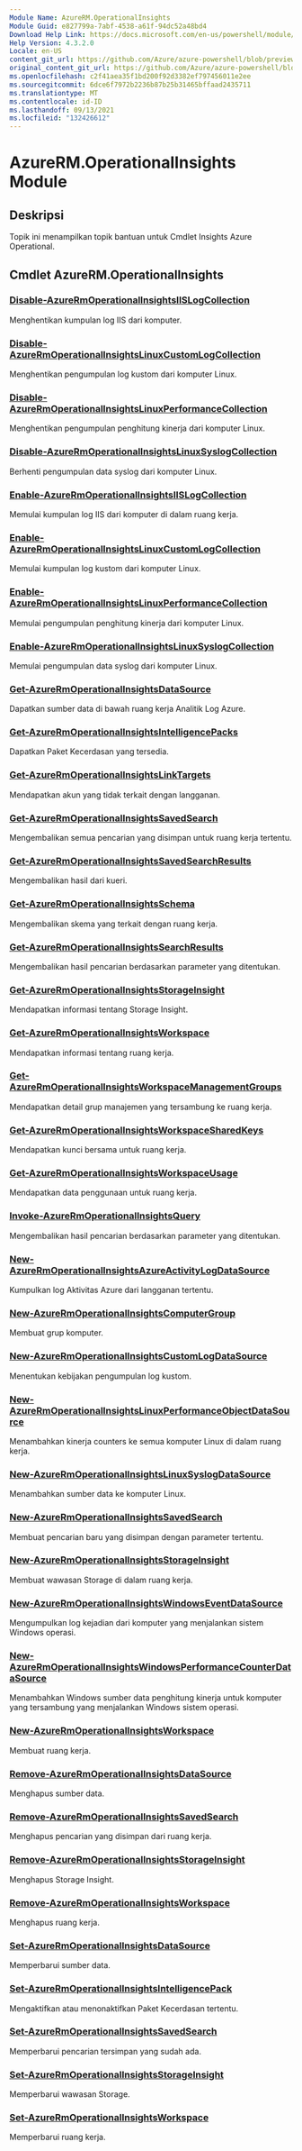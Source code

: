 ```yaml
---
Module Name: AzureRM.OperationalInsights
Module Guid: e827799a-7abf-4538-a61f-94dc52a48bd4
Download Help Link: https://docs.microsoft.com/en-us/powershell/module/azurerm.operationalinsights
Help Version: 4.3.2.0
Locale: en-US
content_git_url: https://github.com/Azure/azure-powershell/blob/preview/src/ResourceManager/OperationalInsights/Commands.OperationalInsights/help/AzureRM.OperationalInsights.md
original_content_git_url: https://github.com/Azure/azure-powershell/blob/preview/src/ResourceManager/OperationalInsights/Commands.OperationalInsights/help/AzureRM.OperationalInsights.md
ms.openlocfilehash: c2f41aea35f1bd200f92d3382ef797456011e2ee
ms.sourcegitcommit: 6dce6f7972b2236b87b25b31465bffaad2435711
ms.translationtype: MT
ms.contentlocale: id-ID
ms.lasthandoff: 09/13/2021
ms.locfileid: "132426612"
---
```

# AzureRM.OperationalInsights Module
## Deskripsi
Topik ini menampilkan topik bantuan untuk Cmdlet Insights Azure Operational.

## Cmdlet AzureRM.OperationalInsights
### [Disable-AzureRmOperationalInsightsIISLogCollection](Disable-AzureRmOperationalInsightsIISLogCollection.md)
Menghentikan kumpulan log IIS dari komputer.

### [Disable-AzureRmOperationalInsightsLinuxCustomLogCollection](Disable-AzureRmOperationalInsightsLinuxCustomLogCollection.md)
Menghentikan pengumpulan log kustom dari komputer Linux.

### [Disable-AzureRmOperationalInsightsLinuxPerformanceCollection](Disable-AzureRmOperationalInsightsLinuxPerformanceCollection.md)
Menghentikan pengumpulan penghitung kinerja dari komputer Linux.

### [Disable-AzureRmOperationalInsightsLinuxSyslogCollection](Disable-AzureRmOperationalInsightsLinuxSyslogCollection.md)
Berhenti pengumpulan data syslog dari komputer Linux.

### [Enable-AzureRmOperationalInsightsIISLogCollection](Enable-AzureRmOperationalInsightsIISLogCollection.md)
Memulai kumpulan log IIS dari komputer di dalam ruang kerja.

### [Enable-AzureRmOperationalInsightsLinuxCustomLogCollection](Enable-AzureRmOperationalInsightsLinuxCustomLogCollection.md)
Memulai kumpulan log kustom dari komputer Linux.

### [Enable-AzureRmOperationalInsightsLinuxPerformanceCollection](Enable-AzureRmOperationalInsightsLinuxPerformanceCollection.md)
Memulai pengumpulan penghitung kinerja dari komputer Linux.

### [Enable-AzureRmOperationalInsightsLinuxSyslogCollection](Enable-AzureRmOperationalInsightsLinuxSyslogCollection.md)
Memulai pengumpulan data syslog dari komputer Linux.

### [Get-AzureRmOperationalInsightsDataSource](Get-AzureRmOperationalInsightsDataSource.md)
Dapatkan sumber data di bawah ruang kerja Analitik Log Azure.

### [Get-AzureRmOperationalInsightsIntelligencePacks](Get-AzureRmOperationalInsightsIntelligencePacks.md)
Dapatkan Paket Kecerdasan yang tersedia.

### [Get-AzureRmOperationalInsightsLinkTargets](Get-AzureRmOperationalInsightsLinkTargets.md)
Mendapatkan akun yang tidak terkait dengan langganan.

### [Get-AzureRmOperationalInsightsSavedSearch](Get-AzureRmOperationalInsightsSavedSearch.md)
Mengembalikan semua pencarian yang disimpan untuk ruang kerja tertentu.

### [Get-AzureRmOperationalInsightsSavedSearchResults](Get-AzureRmOperationalInsightsSavedSearchResults.md)
Mengembalikan hasil dari kueri.

### [Get-AzureRmOperationalInsightsSchema](Get-AzureRmOperationalInsightsSchema.md)
Mengembalikan skema yang terkait dengan ruang kerja.

### [Get-AzureRmOperationalInsightsSearchResults](Get-AzureRmOperationalInsightsSearchResults.md)
Mengembalikan hasil pencarian berdasarkan parameter yang ditentukan.

### [Get-AzureRmOperationalInsightsStorageInsight](Get-AzureRmOperationalInsightsStorageInsight.md)
Mendapatkan informasi tentang Storage Insight.

### [Get-AzureRmOperationalInsightsWorkspace](Get-AzureRmOperationalInsightsWorkspace.md)
Mendapatkan informasi tentang ruang kerja.

### [Get-AzureRmOperationalInsightsWorkspaceManagementGroups](Get-AzureRmOperationalInsightsWorkspaceManagementGroups.md)
Mendapatkan detail grup manajemen yang tersambung ke ruang kerja.

### [Get-AzureRmOperationalInsightsWorkspaceSharedKeys](Get-AzureRmOperationalInsightsWorkspaceSharedKeys.md)
Mendapatkan kunci bersama untuk ruang kerja.

### [Get-AzureRmOperationalInsightsWorkspaceUsage](Get-AzureRmOperationalInsightsWorkspaceUsage.md)
Mendapatkan data penggunaan untuk ruang kerja.

### [Invoke-AzureRmOperationalInsightsQuery](Invoke-AzureRmOperationalInsightsQuery.md)
Mengembalikan hasil pencarian berdasarkan parameter yang ditentukan.

### [New-AzureRmOperationalInsightsAzureActivityLogDataSource](New-AzureRmOperationalInsightsAzureActivityLogDataSource.md)
Kumpulkan log Aktivitas Azure dari langganan tertentu.

### [New-AzureRmOperationalInsightsComputerGroup](New-AzureRmOperationalInsightsComputerGroup.md)
Membuat grup komputer.

### [New-AzureRmOperationalInsightsCustomLogDataSource](New-AzureRmOperationalInsightsCustomLogDataSource.md)
Menentukan kebijakan pengumpulan log kustom.

### [New-AzureRmOperationalInsightsLinuxPerformanceObjectDataSource](New-AzureRmOperationalInsightsLinuxPerformanceObjectDataSource.md)
Menambahkan kinerja counters ke semua komputer Linux di dalam ruang kerja.

### [New-AzureRmOperationalInsightsLinuxSyslogDataSource](New-AzureRmOperationalInsightsLinuxSyslogDataSource.md)
Menambahkan sumber data ke komputer Linux.

### [New-AzureRmOperationalInsightsSavedSearch](New-AzureRmOperationalInsightsSavedSearch.md)
Membuat pencarian baru yang disimpan dengan parameter tertentu.

### [New-AzureRmOperationalInsightsStorageInsight](New-AzureRmOperationalInsightsStorageInsight.md)
Membuat wawasan Storage di dalam ruang kerja.

### [New-AzureRmOperationalInsightsWindowsEventDataSource](New-AzureRmOperationalInsightsWindowsEventDataSource.md)
Mengumpulkan log kejadian dari komputer yang menjalankan sistem Windows operasi.

### [New-AzureRmOperationalInsightsWindowsPerformanceCounterDataSource](New-AzureRmOperationalInsightsWindowsPerformanceCounterDataSource.md)
Menambahkan Windows sumber data penghitung kinerja untuk komputer yang tersambung yang menjalankan Windows sistem operasi.

### [New-AzureRmOperationalInsightsWorkspace](New-AzureRmOperationalInsightsWorkspace.md)
Membuat ruang kerja.

### [Remove-AzureRmOperationalInsightsDataSource](Remove-AzureRmOperationalInsightsDataSource.md)
Menghapus sumber data.

### [Remove-AzureRmOperationalInsightsSavedSearch](Remove-AzureRmOperationalInsightsSavedSearch.md)
Menghapus pencarian yang disimpan dari ruang kerja.

### [Remove-AzureRmOperationalInsightsStorageInsight](Remove-AzureRmOperationalInsightsStorageInsight.md)
Menghapus Storage Insight.

### [Remove-AzureRmOperationalInsightsWorkspace](Remove-AzureRmOperationalInsightsWorkspace.md)
Menghapus ruang kerja.

### [Set-AzureRmOperationalInsightsDataSource](Set-AzureRmOperationalInsightsDataSource.md)
Memperbarui sumber data.

### [Set-AzureRmOperationalInsightsIntelligencePack](Set-AzureRmOperationalInsightsIntelligencePack.md)
Mengaktifkan atau menonaktifkan Paket Kecerdasan tertentu.

### [Set-AzureRmOperationalInsightsSavedSearch](Set-AzureRmOperationalInsightsSavedSearch.md)
Memperbarui pencarian tersimpan yang sudah ada.

### [Set-AzureRmOperationalInsightsStorageInsight](Set-AzureRmOperationalInsightsStorageInsight.md)
Memperbarui wawasan Storage.

### [Set-AzureRmOperationalInsightsWorkspace](Set-AzureRmOperationalInsightsWorkspace.md)
Memperbarui ruang kerja.

